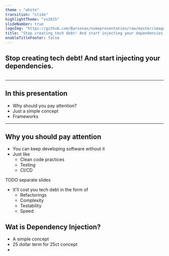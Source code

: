 ```yaml
---
theme : "white"
transition: "slide"
highlightTheme: "vs2015"
slideNumber: true
logoImg: "https://github.com/Barsonax/nukepresentation/raw/master/images/nukeIcon.png"
title: "Stop creating tech debt! And start injecting your dependencies."
enableTitleFooter: false
---
```


## Stop creating tech debt! And start injecting your dependencies.

<a>
    <img style="border: unset; box-shadow: unset" data-src="https://github.com/Barsonax/nukepresentation/raw/master/images/nukeIcon.png">
</a>

---

## In this presentation

- Why should you pay attention?
- Just a simple concept
- Frameworks

---

## Why you should pay attention

- You can keep developing software without it
- Just like
  - Clean code practices
  - Testing
  - CI/CD

TODO separate slides

- It'll cost you tech debt in the form of
  - Refactorings
  - Complexity
  - Testability
  - Speed

## Wat is Dependency Injection?

- A simple concept
- 25 dollar term for 25ct concept
- 